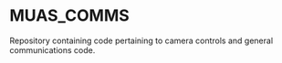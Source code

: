 # MUAS_COMMS
Repository containing code pertaining to camera controls and general communications code.
